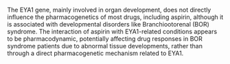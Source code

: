 The EYA1 gene, mainly involved in organ development, does not directly influence the pharmacogenetics of most drugs, including aspirin, although it is associated with developmental disorders like Branchiootorenal (BOR) syndrome. The interaction of aspirin with EYA1-related conditions appears to be pharmacodynamic, potentially affecting drug responses in BOR syndrome patients due to abnormal tissue developments, rather than through a direct pharmacogenetic mechanism related to EYA1.